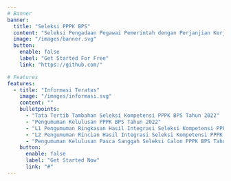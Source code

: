 ```yaml
---
# Banner
banner:
  title: "Seleksi PPPK BPS"
  content: "Seleksi Pengadaan Pegawai Pemerintah dengan Perjanjian Kerja (PPPK) Badan Pusat Statistik (BPS) Tahun 2022"
  image: "/images/banner.svg"
  button:
    enable: false
    label: "Get Started For Free"
    link: "https://github.com/"

# Features
features:
  - title: "Informasi Teratas"
    image: "/images/informasi.svg"
    content: ""
    bulletpoints:
      - "Tata Tertib Tambahan Seleksi Kompetensi PPPK BPS Tahun 2022"
      - "Pengumuman Kelulusan PPPK BPS Tahun 2022"
      - "L1 Pengumuman Ringkasan Hasil Integrasi Seleksi Kompetensi PPPK BPS 2022"
      - "L2 Pengumuman Rincian Hasil Integrasi Seleksi Kompetensi PPPK BPS 2022"
      - "Pengumuman Kelulusan Pasca Sanggah Seleksi Calon PPPK BPS Tahun 2022"
    button:
      enable: false
      label: "Get Started Now"
      link: "#"
---
```

